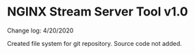  NGINX Stream Server Tool v1.0
=========================================
Change log: 4/20/2020

Created file system for git repository.
Source code not added.

